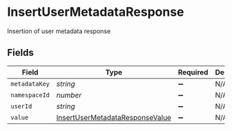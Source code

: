 # InsertUserMetadataResponse

Insertion of user metadata response


## Fields

| Field                                                                                     | Type                                                                                      | Required                                                                                  | Description                                                                               |
| ----------------------------------------------------------------------------------------- | ----------------------------------------------------------------------------------------- | ----------------------------------------------------------------------------------------- | ----------------------------------------------------------------------------------------- |
| `metadataKey`                                                                             | *string*                                                                                  | :heavy_minus_sign:                                                                        | N/A                                                                                       |
| `namespaceId`                                                                             | *number*                                                                                  | :heavy_minus_sign:                                                                        | N/A                                                                                       |
| `userId`                                                                                  | *string*                                                                                  | :heavy_minus_sign:                                                                        | N/A                                                                                       |
| `value`                                                                                   | [InsertUserMetadataResponseValue](../../models/shared/insertusermetadataresponsevalue.md) | :heavy_minus_sign:                                                                        | N/A                                                                                       |